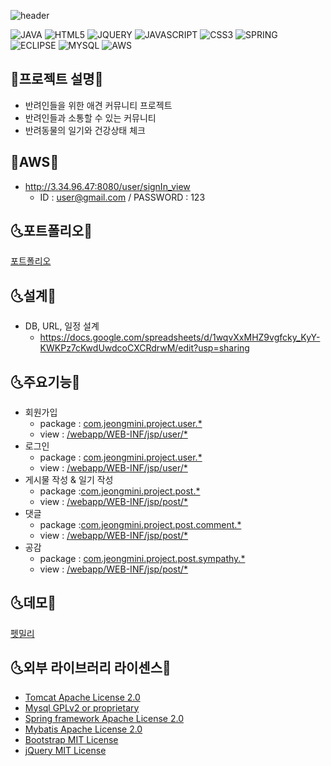 ![header](https://capsule-render.vercel.app/api?type=wave&color=auto&height=300&section=header&text=PetMily&fontSize=90)

![JAVA](https://img.shields.io/badge/JAVA-FA5858?style=flat-square&logo=Java&logoColor=black)
![HTML5](https://img.shields.io/badge/HTML5-FAAC58?style=flat-square&logo=HTML5&logoColor=black)
![JQUERY](https://img.shields.io/badge/JQUERY-F4FA58?style=flat-square&logo=JQUERY&logoColor=black)
![JAVASCRIPT](https://img.shields.io/badge/JAVASCRIPT-58FA58?style=flat-square&logo=JAVASCRIPT&logoColor=black)
![CSS3](https://img.shields.io/badge/CSS3-58ACFA?style=flat-square&logo=CSS3&logoColor=black)
![SPRING](https://img.shields.io/badge/SPRING-5858FA?style=flat-square&logo=SPRING&logoColor=black)
![ECLIPSE](https://img.shields.io/badge/ECLIPSE-D358F7?style=flat-square&logo=ECLIPSE&logoColor=black)
![MYSQL](https://img.shields.io/badge/MYSQL-FA58D0?style=flat-square&logo=MYSQL&logoColor=black)
![AWS](https://img.shields.io/badge/AWS-FA5882?style=flat-square&logo=AmazonAWS&logoColor=black)

## :dog:프로젝트 설명:pig:
 - 반려인들을 위한 애견 커뮤니티 프로젝트
 - 반려인들과 소통할 수 있는 커뮤니티
 - 반려동물의 일기와 건강상태 체크

## :link:AWS:link:
* http://3.34.96.47:8080/user/signIn_view
    * ID : user@gmail.com / PASSWORD : 123

 
 ## :last_quarter_moon_with_face:포트폴리오:first_quarter_moon_with_face:
 [포트폴리오](https://github.com/jeongminie/spring_project/blob/master/%ED%8F%AC%ED%8A%B8%ED%8F%B4%EB%A6%AC%EC%98%A4.pdf)
 
 ## :last_quarter_moon_with_face:설계:first_quarter_moon_with_face:
 * DB, URL, 일정 설계
    * https://docs.google.com/spreadsheets/d/1wqvXxMHZ9vgfcky_KyY-KWKPz7cKwdUwdcoCXCRdrwM/edit?usp=sharing
     
 ## :last_quarter_moon_with_face:주요기능:first_quarter_moon_with_face:
 * 회원가입
    * package : [com.jeongmini.project.user.*](https://github.com/jeongminiee/spring_project/tree/develop/src/main/java/com/jeongmini/project/user)
    * view  : [/webapp/WEB-INF/jsp/user/*](https://github.com/jeongminiee/spring_project/tree/develop/src/main/webapp/WEB-INF/jsp/user)
 * 로그인
    * package :  [com.jeongmini.project.user.*](https://github.com/jeongminiee/spring_project/tree/develop/src/main/java/com/jeongmini/project/user)
    * view  : [/webapp/WEB-INF/jsp/user/*](https://github.com/jeongminiee/spring_project/tree/develop/src/main/webapp/WEB-INF/jsp/user)
 * 게시물 작성 & 일기 작성
    * package :[com.jeongmini.project.post.*](https://github.com/jeongminiee/spring_project/tree/develop/src/main/java/com/jeongmini/project/post)
    * view  : [/webapp/WEB-INF/jsp/post/*](https://github.com/jeongminiee/spring_project/tree/develop/src/main/webapp/WEB-INF/jsp/post)
 * 댓글
    * package :[com.jeongmini.project.post.comment.*](https://github.com/jeongminiee/spring_project/tree/develop/src/main/java/com/jeongmini/project/post/comment)
    * view  :  [/webapp/WEB-INF/jsp/post/*](https://github.com/jeongminiee/spring_project/tree/develop/src/main/webapp/WEB-INF/jsp/post)
 * 공감
    * package : [com.jeongmini.project.post.sympathy.*](https://github.com/jeongminiee/spring_project/tree/develop/src/main/java/com/jeongmini/project/post/sympathy)
    * view  : [/webapp/WEB-INF/jsp/post/*](https://github.com/jeongminiee/spring_project/tree/develop/src/main/webapp/WEB-INF/jsp/post)

## :last_quarter_moon_with_face:데모:first_quarter_moon_with_face:
[펫밀리](https://youtu.be/k9EJaaM2WOg)

## :last_quarter_moon_with_face:외부 라이브러리 라이센스:first_quarter_moon_with_face:
- [Tomcat Apache License 2.0](https://www.apache.org/licenses/LICENSE-2.0)
- [Mysql GPLv2 or proprietary](https://www.gnu.org/licenses/gpl-3.0.html)
- [Spring framework Apache License 2.0](https://www.apache.org/licenses/LICENSE-2.0)
- [Mybatis Apache License 2.0](https://www.apache.org/licenses/LICENSE-2.0)
- [Bootstrap MIT License](https://opensource.org/licenses/MIT)
- [jQuery MIT License](https://opensource.org/licenses/MIT)

